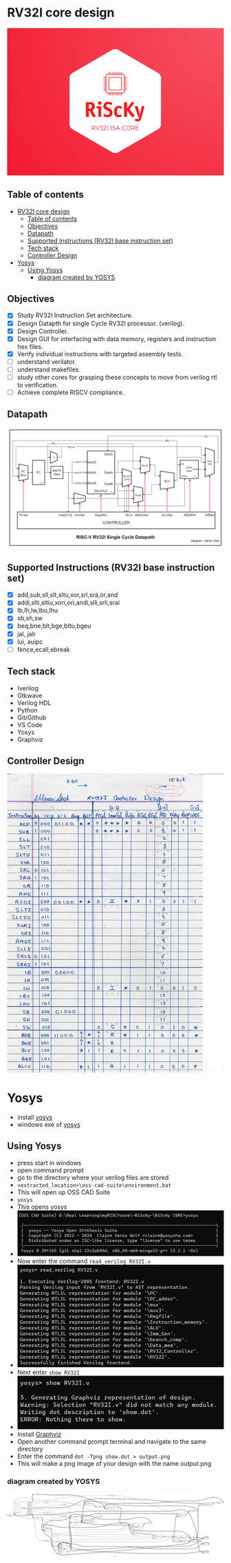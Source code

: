 # RV32I core design
![alt text](</getting_started/images/RiScKy banner.png>)  

## Table of contents
<!-- TOC -->

- [RV32I core design](#rv32i-core-design)
  - [Table of contents](#table-of-contents)
  - [Objectives](#objectives)
  - [Datapath](#datapath)
  - [Supported Instructions (RV32I base instruction set)](#supported-instructions-rv32i-base-instruction-set)
  - [Tech stack](#tech-stack)
  - [Controller Design](#controller-design)
- [Yosys](#yosys)
  - [Using Yosys](#using-yosys)
    - [diagram created by YOSYS](#diagram-created-by-yosys)

<!-- /TOC -->


## Objectives
- [x] Study RV32I Instruction Set architecture.
- [x] Design Datapth for single Cycle RV32I processor. (verilog).
- [x] Design Controller.
- [x] Design GUI for interfacing with data memory, registers and instruction hex files.
- [x] Verify individual instructions with targeted assembly tests.
- [ ] understand verilator.
- [ ] understand makefiles.
- [ ] study other cores for grasping these concepts to move from verilog rtl to verification.
- [ ] Achieve complete RISCV compliance.

## Datapath   
![Alt text](</getting_started/images/-RiScKy-.jpg>)

## Supported Instructions (RV32I base instruction set)
* [x] add,sub,sll,slt,sltu,xor,srl,sra,or,and
* [x] addi,slti,sltiu,xori,ori,andi,slli,srli,srai
* [x] lb,lh,lw,lbu,lhu
* [x] sb,sh,sw
* [x] beq,bne,blt,bge,bltu,bgeu
* [x] jal, jalr
* [x] lui, auipc
* [ ] fence,ecall,ebreak 
  
## Tech stack
* Iverilog
* Gtkwave
* Verilog HDL
* Python
* Git/Github
* VS Code
* Yosys
* Graphviz
  
## Controller Design
![alt text](</getting_started/images/controller_design.jpeg>)


# Yosys

* install [yosys](https://github.com/YosysHQ/yosys) 
* windows exe of [yosys](https://github.com/YosysHQ/oss-cad-suite-build/releases/download/2024-04-08/oss-cad-suite-windows-x64-20240408.exe)

## Using Yosys

* press start in windows
* open command prompt
* go to the directory where your verilog files are stored
* ```<extracted_location>\oss-cad-suite\environment.bat```
* This will open up OSS CAD Suite
* ```yosys```
* This opens yosys
* ![alt text](/getting_started/images/yosys1.png)
* Now enter the command ```read_verilog RV32I.v```
* ![alt text](/getting_started/images/yosys2.png)
* Next enter ```show RV32I```
* ![alt text](/getting_started/images/yosys3.png)
* Install [Graphviz](https://gitlab.com/api/v4/projects/4207231/packages/generic/graphviz-releases/10.0.1/windows_10_cmake_Release_graphviz-install-10.0.1-win64.exe)
* Open another command prompt terminal and navigate to the same directory
* Enter the command ```dot -Tpng show.dot > output.png```
* This will make a png image of your design with the name output.png

### diagram created by YOSYS  
![alt text](/RiScKy%20C0RE/schematic%20diagram/output.png)
